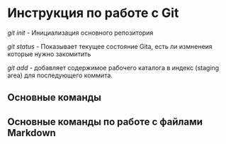 # Инструкция по работе с Git
*git init* - Инициализация основного репозитория

*git status* - Показывает текущее состояние Gita, есть ли измненеия которые нужно закомитить

*git add* - добавляет содержимое рабочего каталога в индекс (staging area) для последующего коммита.









## Основные команды

## Основные команды по работе с файлами Markdown